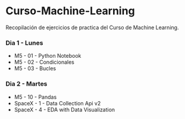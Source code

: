 # Curso-Machine-Learning
Recopilación de ejercicios de practica del Curso de Machine Learning.

### Dia 1 - Lunes

  - M5 - 01 - Python Notebook
  - M5 - 02 - Condicionales
  - M5 - 03 - Bucles

### Dia 2 - Martes

  - M5 - 10 - Pandas
  - SpaceX - 1 - Data Collection Api v2
  - SpaceX - 4 - EDA with Data Visualization
